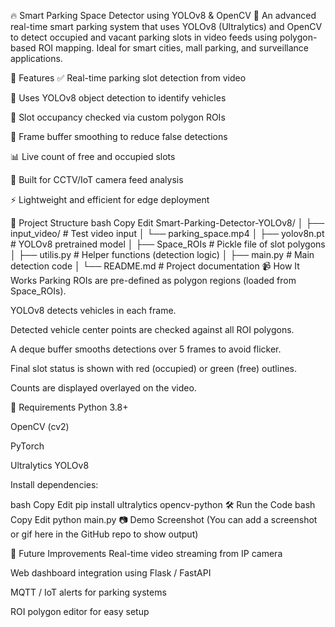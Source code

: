 🔥 Smart Parking Space Detector using YOLOv8 & OpenCV
🚗 An advanced real-time smart parking system that uses YOLOv8 (Ultralytics) and OpenCV to detect occupied and vacant parking slots in video feeds using polygon-based ROI mapping. Ideal for smart cities, mall parking, and surveillance applications.

📌 Features
✅ Real-time parking slot detection from video

🎯 Uses YOLOv8 object detection to identify vehicles

📐 Slot occupancy checked via custom polygon ROIs

🔁 Frame buffer smoothing to reduce false detections

📊 Live count of free and occupied slots

🧠 Built for CCTV/IoT camera feed analysis

⚡ Lightweight and efficient for edge deployment

📁 Project Structure
bash
Copy
Edit
Smart-Parking-Detector-YOLOv8/
│
├── input_video/               # Test video input
│   └── parking_space.mp4
│
├── yolov8n.pt                 # YOLOv8 pretrained model
│
├── Space_ROIs                 # Pickle file of slot polygons
│
├── utilis.py                  # Helper functions (detection logic)
│
├── main.py                    # Main detection code
│
└── README.md                  # Project documentation
📹 How It Works
Parking ROIs are pre-defined as polygon regions (loaded from Space_ROIs).

YOLOv8 detects vehicles in each frame.

Detected vehicle center points are checked against all ROI polygons.

A deque buffer smooths detections over 5 frames to avoid flicker.

Final slot status is shown with red (occupied) or green (free) outlines.

Counts are displayed overlayed on the video.

🚀 Requirements
Python 3.8+

OpenCV (cv2)

PyTorch

Ultralytics YOLOv8

Install dependencies:

bash
Copy
Edit
pip install ultralytics opencv-python
🛠️ Run the Code
bash
Copy
Edit
python main.py
📷 Demo Screenshot
(You can add a screenshot or gif here in the GitHub repo to show output)

🤖 Future Improvements
Real-time video streaming from IP camera

Web dashboard integration using Flask / FastAPI

MQTT / IoT alerts for parking systems

ROI polygon editor for easy setup

